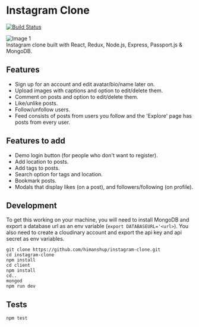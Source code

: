 # Instagram Clone

[![Build Status](https://www.travis-ci.org/himanshup/instagram-clone.svg?branch=master)](https://www.travis-ci.org/himanshup/instagram-clone)

![Image 1](https://raw.githubusercontent.com/himanshup/instagram-clone/master/screenshots/image1.png)  
Instagram clone built with React, Redux, Node.js, Express, Passport.js & MongoDB.

## Features

- Sign up for an account and edit avatar/bio/name later on.
- Upload images with captions and option to edit/delete them.
- Comment on posts and option to edit/delete them.
- Like/unlike posts.
- Follow/unfollow users.
- Feed consists of posts from users you follow and the 'Explore' page has posts from every user.

## Features to add

- Demo login button (for people who don't want to register).
- Add location to posts.
- Add tags to posts.
- Search option for tags and location.
- Bookmark posts.
- Modals that display likes (on a post), and followers/following (on profile).

## Development

To get this working on your machine, you will need to install MongoDB and export a database url as an env variable (`export DATABASEURL='<url>`). You also need to create a cloudinary account and export the api key and api secret as env variables.

```
git clone https://github.com/himanshup/instagram-clone.git
cd instagram-clone
npm install
cd client
npm install
cd..
mongod
npm run dev
```

## Tests

```
npm test
```
